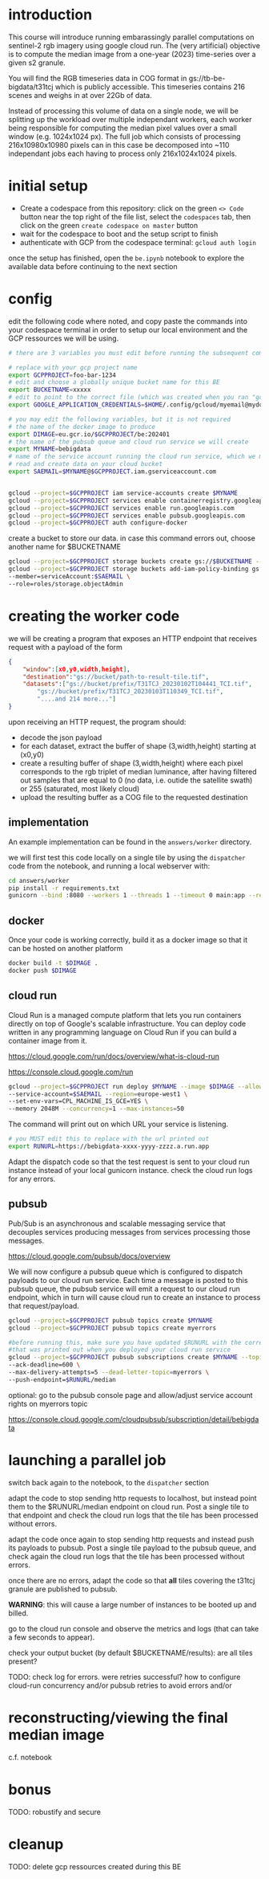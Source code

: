 # introduction
This course will introduce running embarassingly parallel computations on 
sentinel-2 rgb imagery using google cloud run. The (very artificial) objective 
is to compute the median image from a one-year (2023) time-series over a given
s2 granule.

You will find the RGB timeseries data in COG format in gs://tb-be-bigdata/t31tcj
which is publicly accessible. This timeseries contains 216 scenes and weighs in at
over 22Gb of data.

Instead of processing this volume of data on a single node, we will be splitting
up the workload over multiple independant workers, each worker being responsible
for computing the median pixel values over a small window (e.g. 1024x1024 px). The
full job which consists of processing 216x10980x10980 pixels can in this case
be decomposed into ~110 independant jobs each having to process only 216x1024x1024
pixels.

# initial setup

- Create a codespace from this repository: click on the green `<> Code` button
  near the top right of the file list, select the `codespaces` tab, then click
  on the green `create codespace on master` button
- wait for the codespace to boot and the setup script to finish
- authenticate with GCP from the codespace terminal: `gcloud auth login`

once the setup has finished, open the `be.ipynb` notebook to explore the available data
before continuing to the next section

# config

edit the following code where noted, and copy paste the commands into your codespace
terminal in order to setup our local environment and the GCP ressources we will be using.

```bash
# there are 3 variables you must edit before running the subsequent commands:

# replace with your gcp project name
export GCPPROJECT=foo-bar-1234
# edit and choose a globally unique bucket name for this BE
export BUCKETNAME=xxxxx
# edit to point to the correct file (which was created when you ran "gcloud auth login")
export GOOGLE_APPLICATION_CREDENTIALS=$HOME/.config/gcloud/myemail@mydomain.com/adc.json

# you may edit the following variables, but it is not required
# the name of the docker image to produce
export DIMAGE=eu.gcr.io/$GCPPROJECT/be:202401
# the name of the pubsub queue and cloud run service we will create
export MYNAME=bebigdata
# name of the service account running the cloud run service, which we must authorize to 
# read and create data on your cloud bucket
export SAEMAIL=$MYNAME@$GCPPROJECT.iam.gserviceaccount.com


gcloud --project=$GCPPROJECT iam service-accounts create $MYNAME
gcloud --project=$GCPPROJECT services enable containerregistry.googleapis.com
gcloud --project=$GCPPROJECT services enable run.googleapis.com
gcloud --project=$GCPPROJECT services enable pubsub.googleapis.com
gcloud --project=$GCPPROJECT auth configure-docker
```

create a bucket to store our data. in case this command errors out, choose another name
for $BUCKETNAME
```bash
gcloud --project=$GCPPROJECT storage buckets create gs://$BUCKETNAME --default-storage-class=standard --location=europe-west1
gcloud --project=$GCPPROJECT storage buckets add-iam-policy-binding gs://$BUCKETNAME \
--member=serviceAccount:$SAEMAIL \
--role=roles/storage.objectAdmin
```

# creating the worker code

we will be creating a program that exposes an HTTP endpoint that receives
request with a payload of the form

```json
{
    "window":[x0,y0,width,height],
    "destination":"gs://bucket/path-to-result-tile.tif",
    "datasets":["gs://bucket/prefix/T31TCJ_20230102T104441_TCI.tif",
        "gs://bucket/prefix/T31TCJ_20230103T110349_TCI.tif",
        "....and 214 more..."]
}
```
upon receiving an HTTP request, the program should:

- decode the json payload
- for each dataset, extract the buffer of shape (3,width,height) starting at (x0,y0)
- create a resulting buffer of shape (3,width,height) where each pixel corresponds to
  the rgb triplet of median luminance, after having filtered out samples that are equal
  to 0 (no data, i.e. outide the satellite swath) or 255 (saturated, most likely cloud)
- upload the resulting buffer as a COG file to the requested destination



## implementation

An example implementation can be found in the `answers/worker` directory.

we will first test this code locally on a single tile by using the `dispatcher` code
from the notebook, and running a local webserver with:

```bash
cd answers/worker
pip install -r requirements.txt
gunicorn --bind :8080 --workers 1 --threads 1 --timeout 0 main:app --reload
```


## docker

Once your code is working correctly, build it as a docker image so that it can
be hosted on another platform

```bash
docker build -t $DIMAGE .
docker push $DIMAGE
```

## cloud run

Cloud Run is a managed compute platform that lets you run containers directly on top of Google's
scalable infrastructure. You can deploy code written in any programming language on Cloud Run
if you can build a container image from it.

https://cloud.google.com/run/docs/overview/what-is-cloud-run

https://console.cloud.google.com/run


```bash
gcloud --project=$GCPPROJECT run deploy $MYNAME --image $DIMAGE --allow-unauthenticated \
--service-account=$SAEMAIL --region=europe-west1 \
--set-env-vars=CPL_MACHINE_IS_GCE=YES \
--memory 2048M --concurrency=1 --max-instances=50
```
The command will print out on which URL your service is listening.
```bash
# you MUST edit this to replace with the url printed out
export RUNURL=https://bebigdata-xxxx-yyyy-zzzz.a.run.app
```

Adapt the dispatch code so that the test request is sent to your cloud run instance
instead of your local gunicorn instance. check the cloud run logs for any errors.

## pubsub

Pub/Sub is an asynchronous and scalable messaging service that decouples services
producing messages from services processing those messages.

https://cloud.google.com/pubsub/docs/overview


We will now configure a pubsub queue which is configured to dispatch payloads
to our cloud run service. Each time a message is posted to this pubsub queue,
the pubsub service will emit a request to our cloud run endpoint, which in turn
will cause cloud run to create an instance to process that request/payload.

```bash
gcloud --project=$GCPPROJECT pubsub topics create $MYNAME
gcloud --project=$GCPPROJECT pubsub topics create myerrors

#before running this, make sure you have updated $RUNURL with the correct value 
#that was printed out when you deployed your cloud run service
gcloud --project=$GCPPROJECT pubsub subscriptions create $MYNAME --topic $MYNAME \
--ack-deadline=600 \
--max-delivery-attempts=5 --dead-letter-topic=myerrors \
--push-endpoint=$RUNURL/median
```

optional: go to the pubsub console page and allow/adjust service account rights on myerrors topic

https://console.cloud.google.com/cloudpubsub/subscription/detail/bebigdata


# launching a parallel job

switch back again to the notebook, to the `dispatcher` section

adapt the code to stop sending http requests to localhost, but instead point them to
the $RUNURL/median endpoint on cloud run. Post a single tile to that endpoint and
check the cloud run logs that the tile has been processed without errors.

adapt the code once again to stop sending http requests and instead push its payloads
to pubsub. Post a single tile payload to the pubsub queue, and check again
the cloud run logs that the tile has been processed without errors.

once there are no errors, adapt the code so that **all** tiles covering
the t31tcj granule are published to pubsub.

**WARNING**: this will cause a large number of instances to be booted up and billed.

go to the cloud run console and observe the metrics and logs (that can take a few
seconds to appear).

check your output bucket (by default $BUCKETNAME/results): are all tiles present?

TODO: check log for errors. were retries successful? how to configure cloud-run
concurrency and/or pubsub retries to avoid errors and/or 

# reconstructing/viewing the final median image

c.f. notebook

# bonus

TODO: robustify and secure

# cleanup
TODO: delete gcp ressources created during this BE
